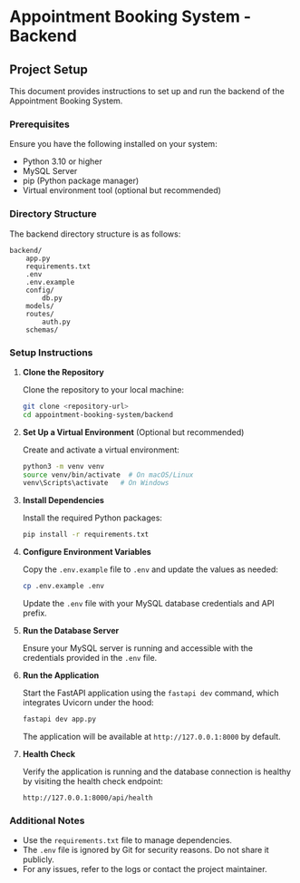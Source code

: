 # Appointment Booking System - Backend

## Project Setup

This document provides instructions to set up and run the backend of the Appointment Booking System.

### Prerequisites

Ensure you have the following installed on your system:

- Python 3.10 or higher
- MySQL Server
- pip (Python package manager)
- Virtual environment tool (optional but recommended)

### Directory Structure

The backend directory structure is as follows:

```
backend/
    app.py
    requirements.txt
    .env
    .env.example
    config/
        db.py
    models/
    routes/
        auth.py
    schemas/
```

### Setup Instructions

1. **Clone the Repository**

   Clone the repository to your local machine:

   ```bash
   git clone <repository-url>
   cd appointment-booking-system/backend
   ```

2. **Set Up a Virtual Environment** (Optional but recommended)

   Create and activate a virtual environment:

   ```bash
   python3 -m venv venv
   source venv/bin/activate  # On macOS/Linux
   venv\Scripts\activate   # On Windows
   ```

3. **Install Dependencies**

   Install the required Python packages:

   ```bash
   pip install -r requirements.txt
   ```

4. **Configure Environment Variables**

   Copy the `.env.example` file to `.env` and update the values as needed:

   ```bash
   cp .env.example .env
   ```

   Update the `.env` file with your MySQL database credentials and API prefix.

5. **Run the Database Server**

   Ensure your MySQL server is running and accessible with the credentials provided in the `.env` file.

6. **Run the Application**

   Start the FastAPI application using the `fastapi dev` command, which integrates Uvicorn under the hood:

   ```bash
   fastapi dev app.py
   ```

   The application will be available at `http://127.0.0.1:8000` by default.

7. **Health Check**

   Verify the application is running and the database connection is healthy by visiting the health check endpoint:

   ```
   http://127.0.0.1:8000/api/health
   ```

### Additional Notes

- Use the `requirements.txt` file to manage dependencies.
- The `.env` file is ignored by Git for security reasons. Do not share it publicly.
- For any issues, refer to the logs or contact the project maintainer.
